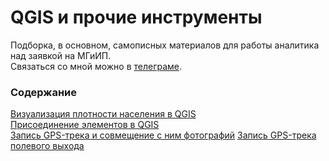 # QGIS и прочие инструменты
Подборка, в основном, самописных материалов для работы аналитика над заявкой на МГиИП.  
Связаться со мной можно в [телеграме](https://t.me/a_berez).  

### Содержание
[Визуализация плотности населения в QGIS](QGIS_density.md)  
[Присоединение элементов в QGIS](QGIS_joining.md)  
[Запись GPS-трека и совмещение с ним фотографий](photo-geotracker.md)
[Запись GPS-трека полевого выхода](geotracker.md)
